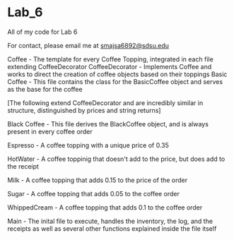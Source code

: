 # Lab_6
All of my code for Lab 6

For contact, please email me at smajsa6892@sdsu.edu

Coffee - The template for every Coffee Topping, integrated in each file extending CoffeeDecorator
CoffeeDecorator - Implements Coffee and works to direct the creation of coffee objects based on their toppings
Basic Coffee - This file contains the class for the BasicCoffee object and serves as the base for the coffee


[The following extend CoffeeDecorator and are incredibly similar in structure, distinguished by prices and string returns]

Black Coffee - This file derives the BlackCoffee object, and is always present in every coffee order

Espresso - A coffee topping with a unique price of 0.35

HotWater - A coffee toppinig that doesn't add to the price, but does add to the receipt

Milk - A coffee topping that adds 0.15 to the price of the order

Sugar - A coffee topping that adds 0.05 to the coffee order

WhippedCream - A coffee topping that adds 0.1 to the coffee order


Main - The inital file to execute, handles the inventory, the log, and the receipts as well as several other functions explained inside the file itself
